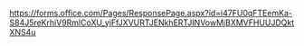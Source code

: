 https://forms.office.com/Pages/ResponsePage.aspx?id=i47FU0qFTEemKa-S84J5reKrhiV9RmlCoXU_yjFfJXVURTJENkhERTJINVowMjBXMVFHUUJDQktXNS4u
